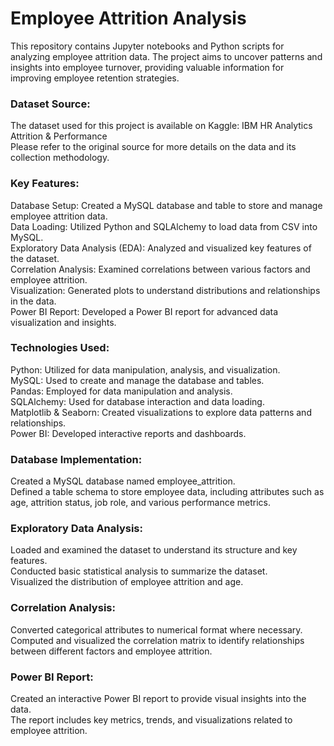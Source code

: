 # Employee Attrition Analysis
This repository contains Jupyter notebooks and Python scripts for analyzing employee attrition data. The project aims to uncover patterns and insights into employee turnover, providing valuable information for improving employee retention strategies.

### Dataset Source:  

The dataset used for this project is available on Kaggle: IBM HR Analytics Attrition & Performance  
Please refer to the original source for more details on the data and its collection methodology.

### Key Features:

Database Setup: Created a MySQL database and table to store and manage employee attrition data.  
Data Loading: Utilized Python and SQLAlchemy to load data from CSV into MySQL.  
Exploratory Data Analysis (EDA): Analyzed and visualized key features of the dataset.  
Correlation Analysis: Examined correlations between various factors and employee attrition.  
Visualization: Generated plots to understand distributions and relationships in the data.  
Power BI Report: Developed a Power BI report for advanced data visualization and insights.  

### Technologies Used:

Python: Utilized for data manipulation, analysis, and visualization.  
MySQL: Used to create and manage the database and tables.  
Pandas: Employed for data manipulation and analysis.  
SQLAlchemy: Used for database interaction and data loading.  
Matplotlib & Seaborn: Created visualizations to explore data patterns and relationships.  
Power BI: Developed interactive reports and dashboards.  


### Database Implementation:

Created a MySQL database named employee_attrition.  
Defined a table schema to store employee data, including attributes such as age, attrition status, job role, and various performance metrics.  

### Exploratory Data Analysis:

Loaded and examined the dataset to understand its structure and key features.  
Conducted basic statistical analysis to summarize the dataset.  
Visualized the distribution of employee attrition and age.  

### Correlation Analysis:

Converted categorical attributes to numerical format where necessary.  
Computed and visualized the correlation matrix to identify relationships between different factors and employee attrition.  

### Power BI Report:

Created an interactive Power BI report to provide visual insights into the data.  
The report includes key metrics, trends, and visualizations related to employee attrition.  
